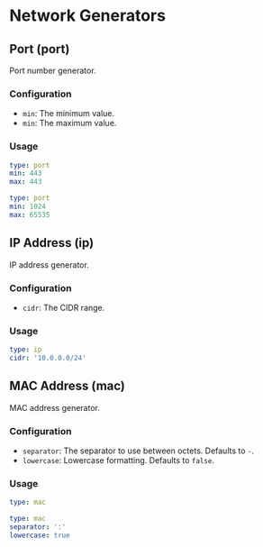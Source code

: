 # Network Generators

## Port (port)

Port number generator.

### Configuration

- `min`: The minimum value.
- `min`: The maximum value.

### Usage

```yaml
type: port
min: 443
max: 443
```

```yaml
type: port
min: 1024
max: 65535
```

## IP Address (ip)

IP address generator.

### Configuration

- `cidr`: The CIDR range.

### Usage

```yaml
type: ip
cidr: '10.0.0.0/24'
```

## MAC Address (mac)

MAC address generator.

### Configuration

- `separator`: The separator to use between octets. Defaults to `-`.
- `lowercase`: Lowercase formatting. Defaults to `false`.

### Usage

```yaml
type: mac
```

```yaml
type: mac
separator: ':'
lowercase: true
```
